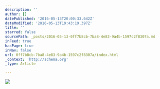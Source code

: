 ```yaml
---
description: ''
author: []
datePublished: '2016-05-13T20:00:33.642Z'
dateModified: '2016-05-13T19:43:19.397Z'
title: ''
starred: false
sourcePath: _posts/2016-05-13-0ff7b8cb-7ba8-4e83-9a4b-1597c2f8307a.md
inFeed: true
hasPage: true
inNav: false
url: 0ff7b8cb-7ba8-4e83-9a4b-1597c2f8307a/index.html
_context: 'http://schema.org'
_type: Article

---
```

![](https://the-grid-user-content.s3-us-west-2.amazonaws.com/d523b162-d375-4030-bdec-13696da6160e.jpg)
